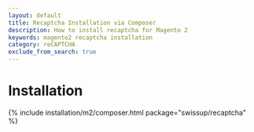 ```yaml
---
layout: default
title: Recaptcha Installation via Composer
description: How to install recaptcha for Magento 2
keywords: magento2 recaptcha installation
category: reCAPTCHA
exclude_from_search: true
---
```


# Installation

{% include installation/m2/composer.html package="swissup/recaptcha" %}
